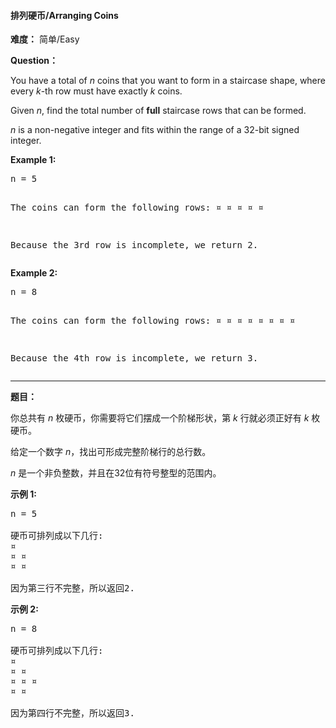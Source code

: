 #### 排列硬币/Arranging Coins
**难度：** 简单/Easy

**Question：** 

<p>You have a total of <i>n</i> coins that you want to form in a staircase shape, where every <i>k</i>-th row must have exactly <i>k</i> coins.</p>
 
<p>Given <i>n</i>, find the total number of <b>full</b> staircase rows that can be formed.</p>

<p><i>n</i> is a non-negative integer and fits within the range of a 32-bit signed integer.</p>

<p><b>Example 1:</b>
<pre>
n = 5

The coins can form the following rows:
¤
¤ ¤
¤ ¤

Because the 3rd row is incomplete, we return 2.
</pre>
</p>

<p><b>Example 2:</b>
<pre>
n = 8

The coins can form the following rows:
¤
¤ ¤
¤ ¤ ¤
¤ ¤

Because the 4th row is incomplete, we return 3.
</pre>
</p>

------

**题目：** 
<p>你总共有&nbsp;<em>n&nbsp;</em>枚硬币，你需要将它们摆成一个阶梯形状，第&nbsp;<em>k&nbsp;</em>行就必须正好有&nbsp;<em>k&nbsp;</em>枚硬币。</p>

<p>给定一个数字&nbsp;<em>n</em>，找出可形成完整阶梯行的总行数。</p>

<p><em>n&nbsp;</em>是一个非负整数，并且在32位有符号整型的范围内。</p>

<p><strong>示例 1:</strong></p>

<pre>
n = 5

硬币可排列成以下几行:
&curren;
&curren; &curren;
&curren; &curren;

因为第三行不完整，所以返回2.
</pre>

<p><strong>示例 2:</strong></p>

<pre>
n = 8

硬币可排列成以下几行:
&curren;
&curren; &curren;
&curren; &curren; &curren;
&curren; &curren;

因为第四行不完整，所以返回3.
</pre>

